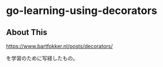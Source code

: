 # go-learning-using-decorators

## About This

https://www.bartfokker.nl/posts/decorators/

を学習のために写経したもの。
